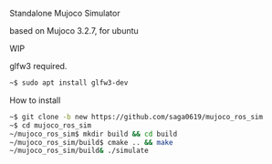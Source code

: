Standalone Mujoco Simulator

based on Mujoco 3.2.7, for ubuntu

WIP


glfw3 required.

```sh
~$ sudo apt install glfw3-dev
```

How to install 
```sh
~$ git clone -b new https://github.com/saga0619/mujoco_ros_sim
~$ cd mujoco_ros_sim
~/mujoco_ros_sim$ mkdir build && cd build
~/mujoco_ros_sim/build$ cmake .. && make
~/mujoco_ros_sim/build& ./simulate
```

